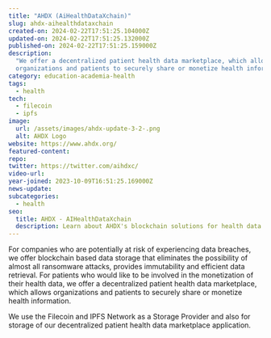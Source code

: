 ```yaml
---
title: "AHDX (AiHealthDataXchain)"
slug: ahdx-aihealthdataxchain
created-on: 2024-02-22T17:51:25.104000Z
updated-on: 2024-02-22T17:51:25.132000Z
published-on: 2024-02-22T17:51:25.159000Z
description:
  "We offer a decentralized patient health data marketplace, which allows
  organizations and patients to securely share or monetize health information."
category: education-academia-health
tags:
  - health
tech:
  - filecoin
  - ipfs
image:
  url: /assets/images/ahdx-update-3-2-.png
  alt: AHDX Logo
website: https://www.ahdx.org/
featured-content:
repo:
twitter: https://twitter.com/aihdxc/
video-url:
year-joined: 2023-10-09T16:51:25.169000Z
news-update:
subcategories:
  - health
seo:
  title: AHDX - AIHealthDataXchain
  description: Learn about AHDX's blockchain solutions for health data management.
---
```


For companies who are potentially at risk of experiencing data breaches, we offer blockchain based data storage that eliminates the possibility of almost all ransomware attacks, provides immutability and efficient data retrieval. For patients who would like to be involved in the monetization of their health data, we offer a decentralized patient health data marketplace, which allows organizations and patients to securely share or monetize health information.

We use the Filecoin and IPFS Network as a Storage Provider and also for storage of our decentralized patient health data marketplace application.
